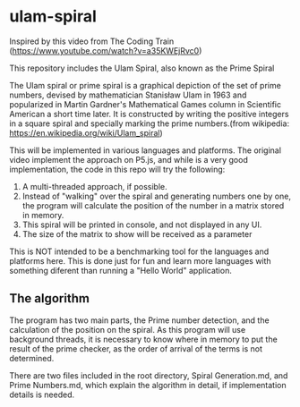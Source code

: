 # ulam-spiral
Inspired by this video from The Coding Train (https://www.youtube.com/watch?v=a35KWEjRvc0)

This repository includes the Ulam Spiral, also known as the Prime Spiral 

The Ulam spiral or prime spiral is a graphical depiction of the set of prime numbers, devised by mathematician Stanisław Ulam in 1963 and popularized in Martin Gardner's Mathematical Games column in Scientific American a short time later. It is constructed by writing the positive integers in a square spiral and specially marking the prime numbers.(from wikipedia: https://en.wikipedia.org/wiki/Ulam_spiral)

This will be implemented in various languages and platforms. The original video implement the approach on P5.js, and while is a very good implementation, the code in this repo will try the following:

1. A multi-threaded approach, if possible. 
2. Instead of "walking" over the spiral and generating numbers one by one, the program will calculate the position of the number in a matrix stored in memory.
3. This spiral will be printed in console, and not displayed in any UI. 
4. The size of the matrix to show will be received as a parameter

This is NOT intended to be a benchmarking tool for the languages and platforms here. This is done just for fun and learn more languages with something diferent than running a "Hello World" application. 

## The algorithm
The program has two main parts, the Prime number detection, and the calculation of the position on the spiral. As this program will use background threads, it is necessary to know where in memory to put the result of the prime checker, as the order of arrival of the terms is not determined. 

There are two files included in the root directory, Spiral Generation.md, and Prime Numbers.md, which explain the algorithm in detail, if implementation details is needed. 
